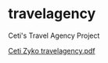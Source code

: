 # travelagency
Ceti's Travel Agency Project



      








[Ceti Zyko travelagency.pdf](https://github.com/CetisZ/travelagency/files/6489818/Ceti.Zyko.travelagency.pdf)

